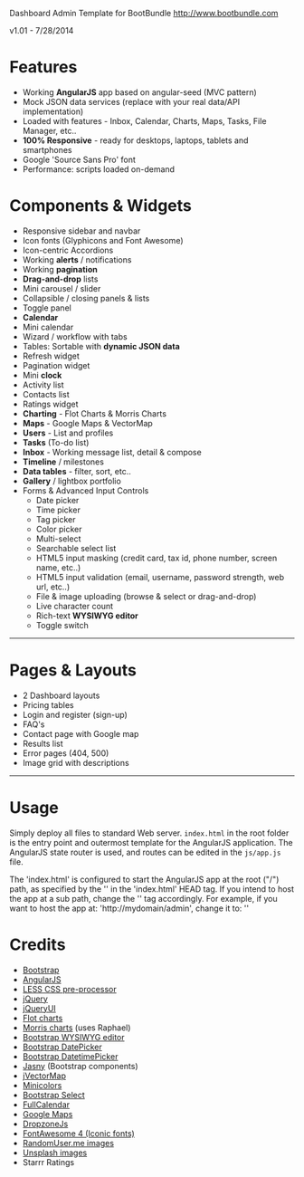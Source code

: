 Dashboard Admin Template for BootBundle http://www.bootbundle.com

v1.01 - 7/28/2014

Features
=====================
*   Working **AngularJS** app based on angular-seed (MVC pattern)
*   Mock JSON data services (replace with your real data/API implementation)
*   Loaded with features - Inbox, Calendar, Charts, Maps, Tasks, File Manager, etc..
*   **100% Responsive** - ready for desktops, laptops, tablets and smartphones
*   Google 'Source Sans Pro' font
*   Performance: scripts loaded on-demand


Components & Widgets
=======================
*   Responsive sidebar and navbar
*   Icon fonts (Glyphicons and Font Awesome)
*   Icon-centric Accordions
*   Working **alerts** / notifications
*   Working **pagination**
*   **Drag-and-drop** lists
*   Mini carousel / slider
*   Collapsible / closing panels & lists
*   Toggle panel
*   **Calendar**
*   Mini calendar
*   Wizard / workflow with tabs
*   Tables: Sortable with **dynamic JSON data**
*   Refresh widget
*   Pagination widget
*   Mini **clock**
*   Activity list
*   Contacts list
*   Ratings widget
*   **Charting** - Flot Charts & Morris Charts
*   **Maps** - Google Maps & VectorMap
*   **Users** - List and profiles
*   **Tasks** (To-do list)
*   **Inbox** - Working message list, detail & compose
*   **Timeline** / milestones
*   **Data tables** - filter, sort, etc..
*   **Gallery** / lightbox portfolio
*   Forms & Advanced Input Controls
    *   Date picker
    *   Time picker
    *   Tag picker
    *   Color picker
    *   Multi-select
    *   Searchable select list
    *   HTML5 input masking (credit card, tax id, phone number, screen name, etc..)
    *   HTML5 input validation (email, username, password strength, web url, etc..)
    *   File & image uploading (browse & select or drag-and-drop)
    *   Live character count
    *   Rich-text **WYSIWYG editor**
    *   Toggle switch

---------------------------------------

Pages & Layouts
================

*   2 Dashboard layouts
*   Pricing tables
*   Login and register (sign-up)
*   FAQ's
*   Contact page with Google map
*   Results list
*   Error pages (404, 500)
*   Image grid with descriptions

---------------------------------------

Usage
========

Simply deploy all files to standard Web server. `index.html` in the root folder is the entry point and outermost template for the AngularJS application.  The AngularJS state router is used, and routes can be edited in the `js/app.js` file.

The 'index.html' is configured to start the AngularJS app at the root ("/") path, as specified by the '<base href="/"></base>' in the 'index.html' HEAD tag. If you intend to host the app at a sub path, change the '<base href="/(mypath)"></base>' tag accordingly. For example, if you want to host the app at: 'http://mydomain/admin', change it to: '<base href="/admin/"></base>'

Credits
=======

*   [Bootstrap][1]
*   [AngularJS][2]
*   [LESS CSS pre-processor][3]
*   [jQuery][4]
*   [jQueryUI][5]
*   [Flot charts][6]
*   [Morris charts][7] (uses Raphael)
*   [Bootstrap WYSIWYG editor][8]
*   [Bootstrap DatePicker][9]
*   [Bootstrap DatetimePicker][10]
*   [Jasny][11] (Bootstrap components)
*   [jVectorMap][12]
*   [Minicolors][13]
*   [Bootstrap Select][14]
*   [FullCalendar][15]
*   [Google Maps][16]
*   [DropzoneJs][17]
*   [FontAwesome 4 (Iconic fonts)][18]
*   [RandomUser.me images][19]
*   [Unsplash images][20]
*   Starrr Ratings


[1]: http://getbootstrap.com
[2]: https://angularjs.org
[3]: http://lesscss.org
[4]: http://jquery.com
[5]: http://jqueryui.com
[6]: http://www.flotcharts.org
[7]: http://morrisjs.github.io/morris.js
[8]: http://mindmup.github.io/bootstrap-wysiwyg
[9]: http://eternicode.github.io/bootstrap-datepicker
[10]: http://tarruda.github.io/bootstrap-datetimepicker
[11]: http://jasny.github.io/bootstrap
[12]: http://jvectormap.com
[13]: http://labs.abeautifulsite.net/jquery-minicolors
[14]: http://silviomoreto.github.io/bootstrap-select
[15]: http://arshaw.com/fullcalendar
[16]: https://developers.google.com/maps
[17]: http://www.dropzonejs.com
[18]: http://fortawesome.github.io/Font-Awesome
[19]: http://randomuser.me
[20]: http://unsplash.com


